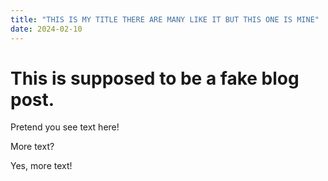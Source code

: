 ```yaml
---
title: "THIS IS MY TITLE THERE ARE MANY LIKE IT BUT THIS ONE IS MINE"
date: 2024-02-10
---
```


# This is supposed to be a fake blog post.

Pretend you see text here!

More text?

Yes, more text!
